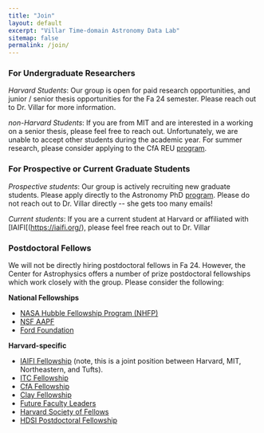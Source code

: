 ```yaml
---
title: "Join"
layout: default
excerpt: "Villar Time-domain Astronomy Data Lab"
sitemap: false
permalink: /join/
---
```


### For Undergraduate Researchers

*Harvard Students*: Our group is open for paid research opportunities, and junior / senior thesis opportunities for the Fa 24 semester. Please reach out to Dr. Villar for more information.

*non-Harvard Students*: If you are from MIT and are interested in a working on a senior thesis, please feel free to reach out. Unfortunately, we are unable to accept other students during the academic year. For summer research, please consider applying to the CfA REU [program](https://www.cfa.harvard.edu/opportunities/graduate-undergraduate-programs/reu-summer-intern-program).

### For Prospective or Current Graduate Students

*Prospective students*: Our group is actively recruiting new graduate students. Please apply directly to the Astronomy PhD [program](https://astronomy.fas.harvard.edu/admissions). Please do not reach out to Dr. Villar directly -- she gets too many emails!

*Current students*: If you are a current student at Harvard or affiliated with [IAIFI[(https://iaifi.org/), please feel free reach out to Dr. Villar 

### Postdoctoral Fellows

We will not be directly hiring postdoctoral fellows in Fa 24. However, the Center for Astrophysics offers a number of prize postdoctoral fellowships which work closely with the group. Please consider the following:

**National Fellowships**
* [NASA Hubble Fellowship Program (NHFP)](https://www.stsci.edu/stsci-research/fellowships/nasa-hubble-fellowship-program)
* [NSF AAPF](https://new.nsf.gov/funding/opportunities/nsf-astronomy-astrophysics-postdoctoral)
* [Ford Foundation](https://www.nationalacademies.org/our-work/ford-foundation-postdoctoral-fellowships)

**Harvard-specific**
* [IAIFI Fellowship](https://iaifi.org/fellows.html) (note, this is a joint position between Harvard, MIT, Northeastern, and Tufts).
* [ITC Fellowship](https://pweb.cfa.harvard.edu/opportunities/fellowships-visiting-scientist-positions/itc-fellowship)
* [CfA Fellowship](https://pweb.cfa.harvard.edu/opportunities/fellowships-visiting-scientist-positions/cfa-fellowship)
* [Clay Fellowship](https://pweb.cfa.harvard.edu/opportunities/fellowships-visiting-scientist-positions/clay-fellowship)
* [Future Faculty Leaders](https://pweb.cfa.harvard.edu/opportunities/fellowships-visiting-scientist-positions/harvard-postdoctoral-fellowship-future-faculty-leaders)
* [Harvard Society of Fellows](https://socfell.fas.harvard.edu/about)
* [HDSI Postdoctoral Fellowship](https://datascience.harvard.edu/hdsi-postdoctoral-fellowship-program/)

